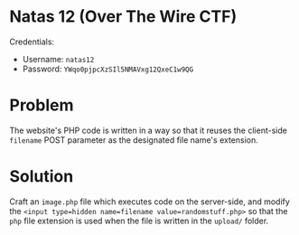 
# Natas 12 (Over The Wire CTF)

Credentials:

- Username: `natas12`
- Password: `YWqo0pjpcXzSIl5NMAVxg12QxeC1w9QG`


# Problem

The website's PHP code is written in a way so that it reuses
the client-side `filename` POST parameter as the designated
file name's extension.


# Solution

Craft an `image.php` file which executes code on the server-side,
and modify the `<input type=hidden name=filename value=randomstuff.php>`
so that the `php` file extension is used when the file is written
in the `upload/` folder.
